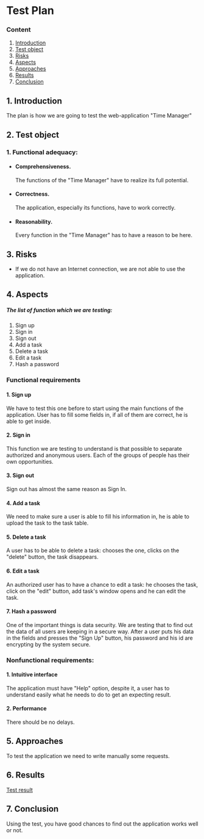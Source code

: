 # Test Plan
 ### Content
  1. [Introduction](#1)
  2. [Test object](#2)
  3. [Risks](#3)
  4. [Aspects](#4)
  5. [Approaches](#5)
  6. [Results](#6)
  7. [Conclusion](#7)

<a name="1"></a>
 ## 1. Introduction
The plan is how we are going to test the web-application "Time Manager"

<a name="2"></a>
 ## 2. Test object
### 1. Functional adequacy:
-   #### Сomprehensiveness.
    The functions of the "Time Manager" have to realize its full potential.
-   #### Correctness.
    The application, especially its functions, have to work correctly.
-   #### Reasonability.
    Every function in the "Time Manager" has to have a reason to be here.

<a name="3"></a>
## 3. Risks
- If we do not have an Internet connection, we are not able to use the application.

<a name="4"></a>
## 4. Aspects
##### The list of function which we are testing:
1. Sign up
2. Sign in
3. Sign out
4. Add a task
5. Delete a task
6. Edit a task
7. Hash a password

### Functional requirements
#### 1. Sign up
We have to test this one before to start using the main functions of the application. User has to fill some fields in, if all of them are correct, he is able to get inside.
#### 2. Sign in
This function we are testing to understand is that possible to separate authorized and anonymous users. Each of the groups of people has their own opportunities.
#### 3. Sign out
Sign out has almost the same reason as Sign In.
#### 4. Add a task
We need to make sure a user is able to fill his information in,  he is able to upload the task to the task table.
#### 5. Delete a task
A user has to be able to delete a task: chooses the one, clicks on the "delete" button, the task disappears.
#### 6. Edit a task
An authorized user has to have a chance to edit a task: he chooses the task, click on the "edit" button, add task's window opens and he can edit the task.
#### 7. Hash a password
One of the important things is data security. We are testing that to find out the data of all users are keeping in a secure way. After a user puts his data in the fields and presses the "Sign Up" button, his password and his id are encrypting by the system secure.

### Nonfunctional requirements:
#### 1. Intuitive interface
The application must have "Help" option, despite it, a user has to understand easily what he needs to do to get an expecting result.

#### 2. Performance
There should be no delays.

<a name="5"></a>
## 5. Approaches
To test the application we need to write manually some requests. 

<a name="6"></a>
## 6. Results
[Test result](TestResult.md)

<a name="7"></a>
## 7. Conclusion
Using the test, you have good chances to find out the application works well or not.

    

